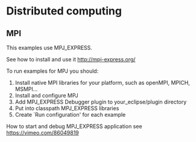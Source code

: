 # Distributed computing
## MPI
This examples use MPJ_EXPRESS. 

See how to install and use it http://mpj-express.org/

To run examples for MPJ you should:
1. Install native MPI libraries for your platform, such as openMPI, MPICH, MSMPI... 
2. Install and configure MPJ
3. Add MPJ_EXPRESS Debugger plugin to your_eclipse/plugin directory 
4. Put into classpath MPJ_EXPRESS libraries
5. Create \`Run configuration\' for each example

How to start and debug MPJ_EXPRESS application see https://vimeo.com/86049819
